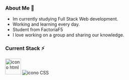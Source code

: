 ### About Me 👋


- Im currently studying Full Stack Web development.
- Working and learning every day.
- Student from FactoríaF5
- I love working on a group and sharing our knowledge.



### Current Stack ⚡
<img src="https://img.freepik.com/iconos-gratis/html-5_318-674234.jpg" width="50px" height="50px" alt="icono html"/>

<img src="https://upload.wikimedia.org/wikipedia/commons/thumb/d/d5/CSS3_logo_and_wordmark.svg/1200px-CSS3_logo_and_wordmark.svg.png" alt="icono CSS"/>
<!--
**LeoloFlrz/LeoloFlrz** is a ✨ _special_ ✨ repository because its `README.md` (this file) appears on your GitHub profile.

Here are some ideas to get you started:

- 🔭 I’m currently working on ...
- 🌱 I’m currently learning ...
- 👯 I’m looking to collaborate on ...
- 🤔 I’m looking for help with ...
- 💬 Ask me about ...
- 📫 How to reach me: ...
- 😄 Pronouns: ...
- ⚡ Fun fact: ...
-->
